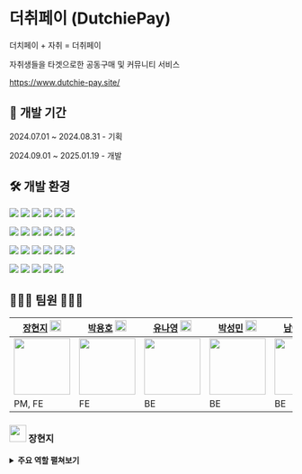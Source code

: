 # 더취페이 (DutchiePay)
더치페이 + 자취 = 더취페이 

자취생들을 타겟으로한 공동구매 및 커뮤니티 서비스

https://www.dutchie-pay.site/

## 📅 개발 기간
2024.07.01 ~ 2024.08.31 - 기획

2024.09.01 ~ 2025.01.19 - 개발

## 🛠️ 개발 환경
![](https://img.shields.io/badge/Next.js-000000?style=for-the-badge&logo=nextdotjs&logoColor=white)
![](https://img.shields.io/badge/JavaScript-F7DF1E?style=for-the-badge&logo=javascript&logoColor=white)
![](https://img.shields.io/badge/TailwindCSS-06B6D4?style=for-the-badge&logo=tailwindcss&logoColor=white)
![](https://img.shields.io/badge/Redux-764ABC?style=for-the-badge&logo=redux&logoColor=white)
![](https://img.shields.io/badge/Vercel-000000?style=for-the-badge&logo=vercel&logoColor=white)
![](https://img.shields.io/badge/Figma-F24E1E?style=for-the-badge&logo=figma&logoColor=white)

![](https://img.shields.io/badge/AmazonS3-569A31?style=for-the-badge&logo=amazons3&logoColor=white)
![](https://img.shields.io/badge/AmazonRoute53-8C4FFF?style=for-the-badge&logo=amazonroute53&logoColor=white)
![](https://img.shields.io/badge/GitHub-181717?style=for-the-badge&logo=github&logoColor=white)
![](https://img.shields.io/badge/Git-F05032?style=for-the-badge&logo=git&logoColor=white)
![](https://img.shields.io/badge/VSCODE-1F8ACB?style=for-the-badge&logo=visualcode&logoColor=white)
![](https://img.shields.io/badge/ESlint-4B32C3?style=for-the-badge&logo=eslint&logoColor=white)

![](https://img.shields.io/badge/Axios-5A29E4?style=for-the-badge&logo=axios&logoColor=white)
![](https://img.shields.io/badge/Storybook-FF4785?style=for-the-badge&logo=storybook&logoColor=white)
![](https://img.shields.io/badge/Jest-C21325?style=for-the-badge&logo=jest&logoColor=white)
![](https://img.shields.io/badge/ReactHookForm-EC5990?style=for-the-badge&logo=reacthookform&logoColor=white)
![](https://img.shields.io/badge/WebSocket-000000?style=for-the-badge&logo=websocket&logoColor=white)
![](https://img.shields.io/badge/STOMP-000000?style=for-the-badge&logo=websocket&logoColor=white)

![](https://img.shields.io/badge/SockJS-000000?style=for-the-badge&logo=websocket&logoColor=white)
![](https://img.shields.io/badge/SSE-000000?style=for-the-badge&logo=websocket&logoColor=white)
![](https://img.shields.io/badge/Notion-000000?style=for-the-badge&logo=notion&logoColor=white)
![](https://img.shields.io/badge/Slack-4A154B?style=for-the-badge&logo=slack&logoColor=white)
![](https://img.shields.io/badge/Discord-5865F2?style=for-the-badge&logo=discord&logoColor=white)

## 🧑🏻‍💼 팀원 👩🏻‍💼
| [장현지](https://github.com/hyunjihub) [<img src="https://velog.velcdn.com/images/hyeongjun/post/5fff0129-f29b-4dfa-b28b-f3af0e11ed4f/image.png" width="20" height="20">](https://velog.io/@syub98774/posts) | [박용호](https://github.com/ParkYongHo1) [<img src="https://velog.velcdn.com/images/hyeongjun/post/5fff0129-f29b-4dfa-b28b-f3af0e11ed4f/image.png" width="20" height="20">](https://velog.io/@qkaxhf1025/posts) | [유나영](https://github.com/fjeos) [<img src="https://mblogthumb-phinf.pstatic.net/MjAyMTA1MDNfMTIx/MDAxNjIwMDE2ODUzODY2.GpIC8w2H_pIqAahd_Km5NEsk-3gAr88XK9BNr1Egc9Yg.PJsJNcO2jbk2fpTnEb4kZRA857QRyU4CwYNZk8lYsbwg.PNG.xavisnet/%ED%8B%B0%EC%8A%A4%ED%86%A0%EB%A6%AC.png?type=w800" width="20" height="20">](https://ynyezyo.tistory.com/) | [박성민](https://github.com/dnjsals45) [<img src="https://mblogthumb-phinf.pstatic.net/MjAyMTA1MDNfMTIx/MDAxNjIwMDE2ODUzODY2.GpIC8w2H_pIqAahd_Km5NEsk-3gAr88XK9BNr1Egc9Yg.PJsJNcO2jbk2fpTnEb4kZRA857QRyU4CwYNZk8lYsbwg.PNG.xavisnet/%ED%8B%B0%EC%8A%A4%ED%86%A0%EB%A6%AC.png?type=w800" width="20" height="20">](https://seongminlife.tistory.com/)  | [남예빈](https://github.com/kimpangya) [<img src="https://mblogthumb-phinf.pstatic.net/MjAyMTA1MDNfMTIx/MDAxNjIwMDE2ODUzODY2.GpIC8w2H_pIqAahd_Km5NEsk-3gAr88XK9BNr1Egc9Yg.PJsJNcO2jbk2fpTnEb4kZRA857QRyU4CwYNZk8lYsbwg.PNG.xavisnet/%ED%8B%B0%EC%8A%A4%ED%86%A0%EB%A6%AC.png?type=w800" width="20" height="20">](https://gompangeejungle.tistory.com/) |
|--------|--------|--------|--------|--------|
| <img src="https://github.com/user-attachments/assets/91b1accb-350a-48c3-826b-8199a8d96c80" width="100" height="100"> | <img src="https://github.com/user-attachments/assets/3de6cd68-2e41-4675-acde-fde1c869b19b" width="100" height="100"> | <img src="https://github.com/user-attachments/assets/0f8d3cf7-3782-4716-80e6-89db575167cf" width="100" height="100"> | <img src="https://github.com/user-attachments/assets/e69783e1-be3a-48bd-b4ef-b0b35593f38d" width="100" height="100"> | <img src="https://github.com/user-attachments/assets/a6ccbd29-2f3c-42b9-a6fd-cac4290a4df2" width="100" height="100"> |
| PM, FE | FE     | BE    | BE    | BE   |

### <img src="https://img.icons8.com/?size=100&id=B2qhkgLiRnDf&format=png&color=000000" width="30" height="30"> 장현지
<details>
  <summary><strong>주요 역할 펼쳐보기</strong></summary>
- 랜딩 페이지<br>
- 소셜 로그인 (카카오, 네이버)<br>
- 자동 로그인<br>
- 탭 간 sessionStorage 공유 (Broadcast Channel)<br>
- 접근 제한 (Protected Route)<br>
기

#### 14. 기타
###### - 코드 스플리팅, Dynamic과 Skeleton UI를 활용한 성능 향상
###### - Protected Route를 이용해 회원 페이지 비회원 접근 제한
###### - PresignedURL을 이용해 안전하게 S3 서버로 이미지 업로드
###### - UP/DOWN 버튼을 통해 스크롤 부담없이 이용 가능


